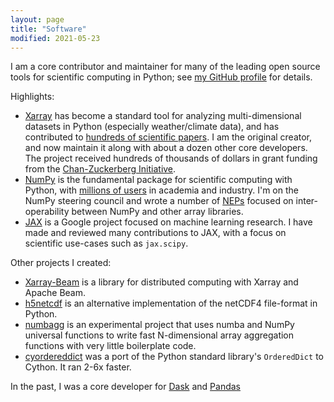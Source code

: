 ```yaml
---
layout: page
title: "Software"
modified: 2021-05-23
---
```


I am a core contributor and maintainer for many of the leading open source tools
for scientific computing in Python; see
[my GitHub profile](https://github.com/shoyer) for details.

Highlights:

- [Xarray](https://github.com/pydata/xarray) has become a standard tool
  for analyzing multi-dimensional datasets in Python (especially weather/climate
  data), and has contributed to [hundreds of scientific papers](https://scholar.google.com/scholar?oi=bibs&hl=en&cites=7605314348902559849,16897225769943537668,9041174076192873931,2969260840272984600).
  I am the original creator, and now maintain it along with about a dozen other
  core developers. The project received hundreds of thousands of dollars in
  grant funding from the [Chan-Zuckerberg Initiative](https://chanzuckerberg.com/eoss/proposals/xarray-multidimensional-labeled-arrays-and-datasets-in-python/).
- [NumPy](https://github.com/numpy/numpy) is the fundamental package for
  scientific computing with Python, with
  [millions of users](https://bids.berkeley.edu/news/numpy-array-programming-core-scientific-python-ecosystem) in academia and
  industry. I'm on the NumPy steering council and wrote a number of
  [NEPs](https://numpy.org/neps/) focused on
  inter-operability between NumPy and other array libraries.
- [JAX](https://github.com/google/jax) is a Google project focused on machine
  learning research. I have made and reviewed many contributions to JAX, with a
  focus on scientific use-cases such as `jax.scipy`.

Other projects I created:

- [Xarray-Beam](https://github.com/google/xarray-beam) is a library for
  distributed computing with Xarray and Apache Beam.
- [h5netcdf](https://github.com/h5netcdf/h5netcdf) is an alternative
  implementation of the netCDF4 file-format in Python.
- [numbagg](https://github.com/shoyer/numbagg) is an experimental project that
  uses numba and NumPy universal functions to write fast N-dimensional array
  aggregation functions with very little boilerplate code.
- [cyordereddict](https://github.com/shoyer/cyordereddict) was a port of the
  Python standard library's `OrderedDict` to Cython. It ran 2-6x faster.

In the past, I was a core developer for [Dask](https://github.com/dask/dask)
and [Pandas](https://github.com/pandas-dev/pandas)
